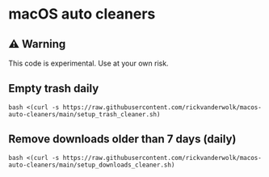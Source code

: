# macOS auto cleaners

## ⚠️ Warning

This code is experimental. Use at your own risk.

## Empty trash daily

```
bash <(curl -s https://raw.githubusercontent.com/rickvanderwolk/macos-auto-cleaners/main/setup_trash_cleaner.sh)
```

## Remove downloads older than 7 days (daily)
```
bash <(curl -s https://raw.githubusercontent.com/rickvanderwolk/macos-auto-cleaners/main/setup_downloads_cleaner.sh)
```
